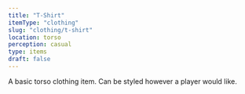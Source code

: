 ```yaml
---
title: "T-Shirt"
itemType: "clothing"
slug: "clothing/t-shirt"
location: torso
perception: casual
type: items
draft: false
---
```

A basic torso clothing item. Can be styled however a player would like.
